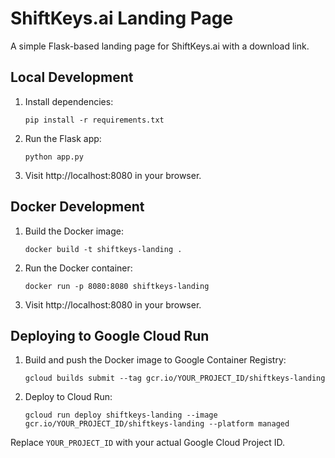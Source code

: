 # ShiftKeys.ai Landing Page

A simple Flask-based landing page for ShiftKeys.ai with a download link.

## Local Development

1. Install dependencies:
   ```
   pip install -r requirements.txt
   ```

2. Run the Flask app:
   ```
   python app.py
   ```

3. Visit http://localhost:8080 in your browser.

## Docker Development

1. Build the Docker image:
   ```
   docker build -t shiftkeys-landing .
   ```

2. Run the Docker container:
   ```
   docker run -p 8080:8080 shiftkeys-landing
   ```

3. Visit http://localhost:8080 in your browser.

## Deploying to Google Cloud Run

1. Build and push the Docker image to Google Container Registry:
   ```
   gcloud builds submit --tag gcr.io/YOUR_PROJECT_ID/shiftkeys-landing
   ```

2. Deploy to Cloud Run:
   ```
   gcloud run deploy shiftkeys-landing --image gcr.io/YOUR_PROJECT_ID/shiftkeys-landing --platform managed
   ```

Replace `YOUR_PROJECT_ID` with your actual Google Cloud Project ID. 